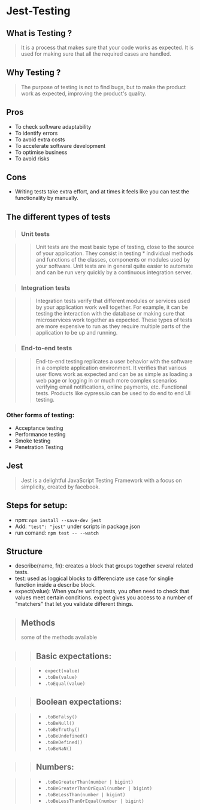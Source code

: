 # Jest-Testing

## What is Testing ?

> It is a process that makes sure that your code works as expected. It is used for making sure that all the required cases are handled.

## Why Testing ?

> The purpose of testing is not to find bugs, but to make the product work as expected, improving the product's quality.

## Pros

- To check software adaptability
- To identify errors
- To avoid extra costs
- To accelerate software development
- To optimise business
- To avoid risks

## Cons

- Writing tests take extra effort, and at times it feels like you can test the functionality by manually.

## The different types of tests

> ### Unit tests

> > Unit tests are the most basic type of testing, close to the source of your application. They consist in testing \* individual methods and functions of the classes, components or modules used by your software. Unit tests are in general quite easier to automate and can be run very quickly by a continuous integration server.

> ### Integration tests

> > Integration tests verify that different modules or services used by your application work well together. For example, it can be testing the interaction with the database or making sure that microservices work together as expected. These types of tests are more expensive to run as they require multiple parts of the application to be up and running.

> ### End-to-end tests

> > End-to-end testing replicates a user behavior with the software in a complete application environment. It verifies that various user flows work as expected and can be as simple as loading a web page or logging in or much more complex scenarios verifying email notifications, online payments, etc. Functional tests. Products like cypress.io can be used to do end to end UI testing.

### Other forms of testing:

- Acceptance testing
- Performance testing
- Smoke testing
- Penetration Testing

## Jest

> Jest is a delightful JavaScript Testing Framework with a focus on simplicity, created by facebook.

## Steps for setup:

- npm: `npm install --save-dev jest`
- Add: `"test": "jest"` under scripts in package.json
- run comand: `npm test -- --watch`

## Structure

- describe(name, fn): creates a block that groups together several related tests.
- test: used as loggical blocks to differenciate use case for singlie function inside a describe block.
- expect(value): When you're writing tests, you often need to check that values meet certain conditions. expect gives you access to a number of "matchers" that let you validate different things.

> ## Methods
>
> some of the methods available

> > ## Basic expectations:

> > - `expect(value)`
> > - `.toBe(value)`
> > - `.toEqual(value)`

> > ## Boolean expectations:

> > - `.toBeFalsy()`
> > - `.toBeNull()`
> > - `.toBeTruthy()`
> > - `.toBeUndefined()`
> > - `.toBeDefined()`
> > - `.toBeNaN()`

> > ## Numbers:

> > - `.toBeGreaterThan(number | bigint)`
> > - `.toBeGreaterThanOrEqual(number | bigint)`
> > - `.toBeLessThan(number | bigint)`
> > - `.toBeLessThanOrEqual(number | bigint)`
